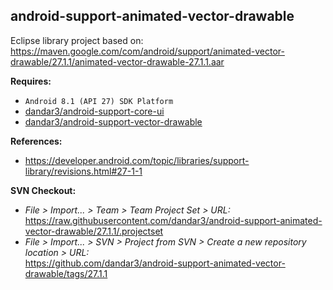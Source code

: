 ## android-support-animated-vector-drawable

Eclipse library project based on:<br/>
https://maven.google.com/com/android/support/animated-vector-drawable/27.1.1/animated-vector-drawable-27.1.1.aar

**Requires:**
- `Android 8.1 (API 27) SDK Platform`
- [dandar3/android-support-core-ui](https://github.com/dandar3/android-support-core-ui/tree/27.1.1)
- [dandar3/android-support-vector-drawable](https://github.com/dandar3/android-support-vector-drawable/tree/27.1.1)

**References:**
- https://developer.android.com/topic/libraries/support-library/revisions.html#27-1-1

**SVN Checkout:**
- _File > Import... > Team > Team Project Set > URL:_<br/>
  https://raw.githubusercontent.com/dandar3/android-support-animated-vector-drawable/27.1.1/.projectset
- _File > Import... > SVN > Project from SVN > Create a new repository location > URL:_<br/>
  https://github.com/dandar3/android-support-animated-vector-drawable/tags/27.1.1
